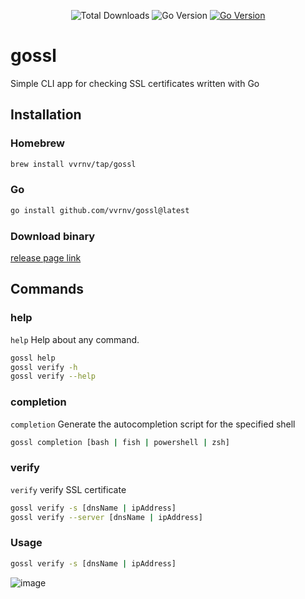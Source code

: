 <p align="center">
<img src="https://img.shields.io/github/downloads/vvrnv/gossl/total" alt="Total Downloads">
<img src="https://img.shields.io/github/go-mod/go-version/vvrnv/gossl" alt="Go Version">
<a href="https://pkg.go.dev/github.com/vvrnv/gossl"><img src="https://pkg.go.dev/badge/github.com/vvrnv/gossl.svg" alt="Go Version"></a><br>
</p>

# gossl

Simple CLI app for checking SSL certificates written with Go

## Installation

### Homebrew

```sh
brew install vvrnv/tap/gossl
```

### Go

```sh
go install github.com/vvrnv/gossl@latest
```

### Download binary

[release page link](https://github.com/vvrnv/gossl/releases)

## Commands

### help

`help` Help about any command.

```sh
gossl help
gossl verify -h
gossl verify --help
```

### completion
`completion` Generate the autocompletion script for the specified shell

```sh
gossl completion [bash | fish | powershell | zsh]
```

### verify

`verify` verify SSL certificate

```sh
gossl verify -s [dnsName | ipAddress]
gossl verify --server [dnsName | ipAddress]
```

### Usage

```sh
gossl verify -s [dnsName | ipAddress]
```
![image](https://user-images.githubusercontent.com/40491079/210393898-118958e2-0365-47bc-8323-764a43f07c0c.png)
